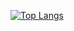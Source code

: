 [![Top Langs](https://github-readme-stats.vercel.app/api/top-langs/?username=Honeybeebzzz&layout=compact&theme=radical)](https://github.com/anuraghazra/github-readme-stats)
